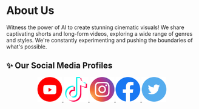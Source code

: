 # About Us
Witness the power of AI to create stunning cinematic visuals! We share captivating shorts and long-form videos, exploring a wide range of genres and styles. We're constantly experimenting and pushing the boundaries of what's possible. 

## ✨ Our Social Media Profiles
<p align="center">
	<a href="http://youtube.com/@Phlogix" target="_blank">
		<img src="https://raw.githubusercontent.com/Phlogix/Social-Icons/main/SVG/Colorful/Youtube.svg" alt="YouTube" width="65" height="65">
	</a>
    <a href="https://www.tiktok.com/@phlogix" target="_blank">
	    <img src="https://raw.githubusercontent.com/Phlogix/Social-Icons/main/SVG/Colorful/Tik Tok.svg" alt="TikTok" width="65" height="65">
	</a>
    <a href="https://www.instagram.com/phlogix" target="_blank">
	    <img src="https://raw.githubusercontent.com/Phlogix/Social-Icons/main/SVG/Colorful/Instagram.svg" alt="Instagram" width="65" height="65">
	</a>
	<a href="https://www.facebook.com/Phlogix" target="_blank">
	    <img src="https://raw.githubusercontent.com/Phlogix/Social-Icons/main/SVG/Colorful/Facebook.svg" alt="Facebook" width="65" height="65">
	</a>
	<a href="https://x.com/phlogix" target="_blank">
	    <img src="https://raw.githubusercontent.com/Phlogix/Social-Icons/main/SVG/Colorful/Twitter.svg" alt="X" width="65" height="65">
	</a>
</p>
